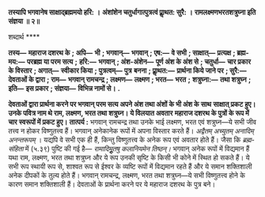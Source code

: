 **तस्यापि भगवानेष साक्षाद्ब्रह्ममयो हरि: ।** **अंशांशेन चतुर्धागात्पुत्रत्वं प्राॢथत: सुरै: ।** **रामलक्ष्मणभरतशत्रुघ्ना इति संज्ञया ॥ २॥** 

शब्दार्थ **** 

**तस्य—** **महाराज दशरथ के** **; अपि—** **भी** **; भगवान्—** **भगवान्** **; एष:—** **वे सभी** **; साक्षात्—** **प्रत्यक्ष** **; ब्रह्म-मय:—** **परब्रह्म या परम सत्य** **;** **हरि:—** **भगवान्** **; अंश-अंशेन—** **पूर्ण अंश के अंश से** **; चतुर्धा—** **चार प्रकार के विस्तार** **; अगात्—** **स्वीकार किया** **; पुत्रत्वम्—** **पुत्र** **बनना** **; प्राॢथत:—** **प्रार्थना किये जाने पर** **; सुरै:—** **देवताओं के द्वारा** **; राम—** **भगवान् रामचन्द्र** **; लक्ष्मण—** **लक्ष्मण** **; भरत—** **भरत** **;** **शत्रुघ्ना:—** **तथा शत्रुघ्न** **; इति—** **इस प्रकार** **; संज्ञया—** **विभिन्न नामों से।** **.** 

**देवताओं द्वारा प्रार्थना करने पर भगवान् परम सत्य अपने अंश तथा अंशों के भी अंश के साथ** **साक्षात् प्रकट हुए। उनके पवित्र नाम थे राम, लक्ष्मण, भरत तथा शत्रुघ्न। ये विलयात अवतार** **महाराज दशरथ के पुत्रों के रूप में चार स्वरूपों में प्रकट हुए।** **तात्पर्य :** भगवान् रामचन्द्र तथा उनके भाई लक्ष्मण, भरत एवं शत्रुघ्न—ये सभी जीव तत्त्व न होकर विष्णुतत्त्व हैं। भगवान् अनेकानेक रूपों में अपना विस्तार करते हैं। *अद्वैतम् अच्युतम् अनादिम् अनन्तरूपम्* । यद्यपि वे सभी एक ही हैं, किन्तु विष्णुतत्त्व के अनेक रूप एवं अवतार होते हैं। जैसा कि *ब्रह्म-संहिता* में (५.३९) पुष्टि की गई है— *रामादिमूॢतषु कलानियमेन तिष्ठन्।* भगवान् अनेक रूपों में विद्यमान हैं यथा राम, लक्ष्मण, भरत तथा शत्रुघ्न और ये रूप उनकी सृष्टि के किसी भी कोने में स्थित हो सकते हैं। ये सभी रूप स्थायी रूप से, शाश्वत रूप से ईश्वर के व्यष्टि रूपों में विद्यमान रहते हैं और ये समान शक्तिशाली अनेक दीपकों के तुल्य होते हैं। भगवान् रामचन्द्र, लक्ष्मण, भरत तथा शत्रुघ्न—ये सभी विष्णुतत्त्व होने के कारण समान शक्तिशाली हैं। देवताओं के प्रार्थना करने पर ये महाराज दशरथ के पुत्र बने।  